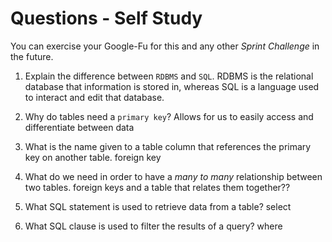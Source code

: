 # Questions - Self Study

You can exercise your Google-Fu for this and any other _Sprint Challenge_ in the future.

1.  Explain the difference between `RDBMS` and `SQL`.
    RDBMS is the relational database that information is stored in, whereas SQL is a language used to interact and edit that database.

1.  Why do tables need a `primary key`?
    Allows for us to easily access and differentiate between data

1.  What is the name given to a table column that references the primary key
    on another table.
    foreign key

1.  What do we need in order to have a _many to many_ relationship between two
    tables.
    foreign keys and a table that relates them together??

1.  What SQL statement is used to retrieve data from a table?
    select

1.  What SQL clause is used to filter the results of a query?
    where
